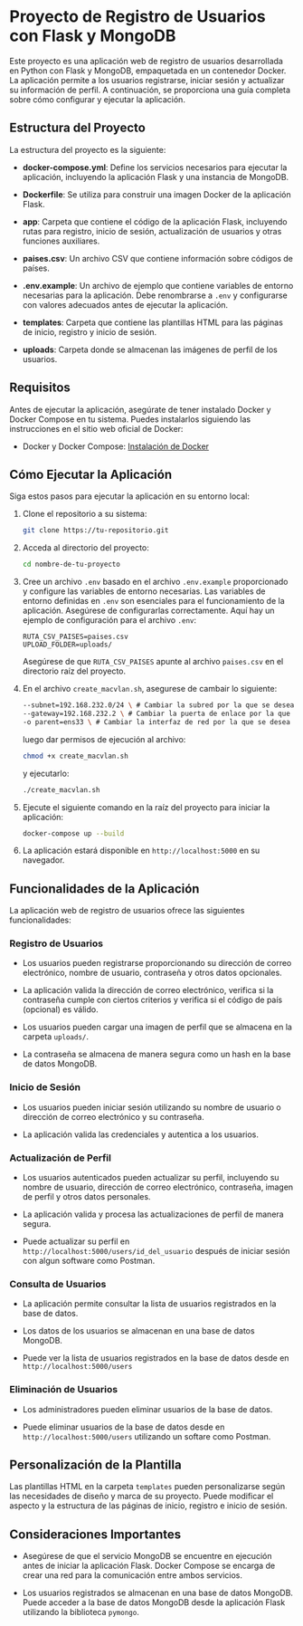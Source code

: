 # Proyecto de Registro de Usuarios con Flask y MongoDB

Este proyecto es una aplicación web de registro de usuarios desarrollada en Python con Flask y MongoDB, empaquetada en un contenedor Docker. La aplicación permite a los usuarios registrarse, iniciar sesión y actualizar su información de perfil. A continuación, se proporciona una guía completa sobre cómo configurar y ejecutar la aplicación.

## Estructura del Proyecto

La estructura del proyecto es la siguiente:

- **docker-compose.yml**: Define los servicios necesarios para ejecutar la aplicación, incluyendo la aplicación Flask y una instancia de MongoDB.

- **Dockerfile**: Se utiliza para construir una imagen Docker de la aplicación Flask.

- **app**: Carpeta que contiene el código de la aplicación Flask, incluyendo rutas para registro, inicio de sesión, actualización de usuarios y otras funciones auxiliares.

- **paises.csv**: Un archivo CSV que contiene información sobre códigos de países.

- **.env.example**: Un archivo de ejemplo que contiene variables de entorno necesarias para la aplicación. Debe renombrarse a `.env` y configurarse con valores adecuados antes de ejecutar la aplicación.

- **templates**: Carpeta que contiene las plantillas HTML para las páginas de inicio, registro y inicio de sesión.

- **uploads**: Carpeta donde se almacenan las imágenes de perfil de los usuarios.

## Requisitos

Antes de ejecutar la aplicación, asegúrate de tener instalado Docker y Docker Compose en tu sistema. Puedes instalarlos siguiendo las instrucciones en el sitio web oficial de Docker:

- Docker y Docker Compose: [Instalación de Docker](https://docs.docker.com/engine/install/debian/)

## Cómo Ejecutar la Aplicación

Siga estos pasos para ejecutar la aplicación en su entorno local:

1. Clone el repositorio a su sistema:

    ```bash
    git clone https://tu-repositorio.git
    ```

2. Acceda al directorio del proyecto:

    ```bash
    cd nombre-de-tu-proyecto
    ```

3. Cree un archivo `.env` basado en el archivo `.env.example` proporcionado y configure las variables de entorno necesarias. Las variables de entorno definidas en `.env` son esenciales para el funcionamiento de la aplicación. Asegúrese de configurarlas correctamente. Aquí hay un ejemplo de configuración para el archivo `.env`:

    ```env
    RUTA_CSV_PAISES=paises.csv
    UPLOAD_FOLDER=uploads/
    ```

    Asegúrese de que `RUTA_CSV_PAISES` apunte al archivo `paises.csv` en el directorio raíz del proyecto.

4. En el archivo `create_macvlan.sh`, asegurese de cambair lo siguiente:

    ```sh
    --subnet=192.168.232.0/24 \ # Cambiar la subred por la que se desea o a la que se encuentra conectado
    --gateway=192.168.232.2 \ # Cambiar la puerta de enlace por la que se desea o a la que se encuentra conectado
    -o parent=ens33 \ # Cambiar la interfaz de red por la que se desea o a la que se encuentra conectado
    ```

    luego dar permisos de ejecución al archivo:

    ```bash
    chmod +x create_macvlan.sh
    ```

    y ejecutarlo:

    ```bash
    ./create_macvlan.sh
    ```

5. Ejecute el siguiente comando en la raíz del proyecto para iniciar la aplicación:

    ```bash
    docker-compose up --build
    ```

6. La aplicación estará disponible en `http://localhost:5000` en su navegador.

## Funcionalidades de la Aplicación

La aplicación web de registro de usuarios ofrece las siguientes funcionalidades:

### Registro de Usuarios

- Los usuarios pueden registrarse proporcionando su dirección de correo electrónico, nombre de usuario, contraseña y otros datos opcionales.

- La aplicación valida la dirección de correo electrónico, verifica si la contraseña cumple con ciertos criterios y verifica si el código de país (opcional) es válido.

- Los usuarios pueden cargar una imagen de perfil que se almacena en la carpeta `uploads/`.

- La contraseña se almacena de manera segura como un hash en la base de datos MongoDB.

### Inicio de Sesión

- Los usuarios pueden iniciar sesión utilizando su nombre de usuario o dirección de correo electrónico y su contraseña.

- La aplicación valida las credenciales y autentica a los usuarios.

### Actualización de Perfil

- Los usuarios autenticados pueden actualizar su perfil, incluyendo su nombre de usuario, dirección de correo electrónico, contraseña, imagen de perfil y otros datos personales.

- La aplicación valida y procesa las actualizaciones de perfil de manera segura.

- Puede actualizar su perfil en `http://localhost:5000/users/id_del_usuario` después de iniciar sesión con algun software como Postman.

### Consulta de Usuarios

- La aplicación permite consultar la lista de usuarios registrados en la base de datos.

- Los datos de los usuarios se almacenan en una base de datos MongoDB.

- Puede ver la lista de usuarios registrados en la base de datos desde en `http://localhost:5000/users`

### Eliminación de Usuarios

- Los administradores pueden eliminar usuarios de la base de datos.

- Puede eliminar usuarios de la base de datos desde en `http://localhost:5000/users` utilizando un softare como Postman.

## Personalización de la Plantilla

Las plantillas HTML en la carpeta `templates` pueden personalizarse según las necesidades de diseño y marca de su proyecto. Puede modificar el aspecto y la estructura de las páginas de inicio, registro e inicio de sesión.

## Consideraciones Importantes

- Asegúrese de que el servicio MongoDB se encuentre en ejecución antes de iniciar la aplicación Flask. Docker Compose se encarga de crear una red para la comunicación entre ambos servicios.

- Los usuarios registrados se almacenan en una base de datos MongoDB. Puede acceder a la base de datos MongoDB desde la aplicación Flask utilizando la biblioteca `pymongo`.

